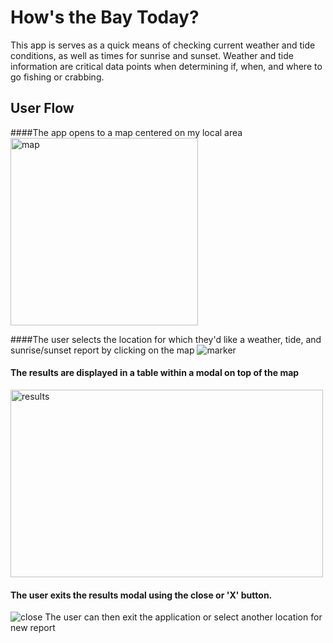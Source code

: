 # How's the Bay Today?

This app is serves as a quick means of checking current weather and tide conditions, as well as times for sunrise and sunset.
Weather and tide information are critical data points when determining if, when, and where to go fishing or crabbing.  


## User Flow

####The app opens to a map centered on my local area<br>
<img src="https://github.com/mwilliams62/hows-the-bay-today/blob/master/images/main-page.png" alt="map" height="300" width="300">

####The user selects the location  for which they'd like a weather, tide, and sunrise/sunset report by clicking on the map
<img src="https://github.com/mwilliams62/hows-the-bay-today/blob/master/images/marker.png" alt="marker">  

#### The results are displayed in a table within a modal on top of the map
<img src="https://github.com/mwilliams62/hows-the-bay-today/blob/master/images/results.png" alt="results" height="300" width="500">

#### The user exits the results modal using the close or 'X' button. 
<img scr="https://github.com/mwilliams62/hows-the-bay-today/blob/master/images/close-modal.png" alt="close">
The user can then exit the application or select another location for new report


